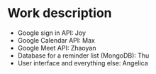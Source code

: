 # Work description
- Google sign in API: Joy
- Google Calendar API: Max
- Google Meet API: Zhaoyan
- Database for a reminder list (MongoDB): Thu
- User interface and everything else: Angelica
